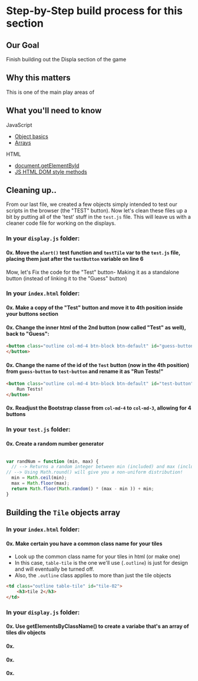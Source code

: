 # Step-by-Step build process for this section

## Our Goal
Finish building out the Displa section of the game

## Why this matters
This is one of the main play areas of

## What you'll need to know

JavaScript
- [Object basics](https://developer.mozilla.org/en-US/docs/Learn/JavaScript/Objects/Basics)
- [Arrays](https://developer.mozilla.org/en-US/docs/Web/JavaScript/Reference/Global_Objects/Array)

HTML
- [document.getElementById](https://developer.mozilla.org/en-US/docs/Web/API/Document/getElementById)
- [JS HTML DOM style methods](https://www.w3schools.com/js/js_htmldom_css.asp)


## Cleaning up..
From our last file, we created a few objects simply intended to test our scripts in the browser (the "TEST" button).  Now let's clean these files up a bit by putting all of the 'test' stuff in the `test.js` file.  This will leave us with a cleaner code file for working on the displays.

### In your `display.js` folder:

#### 0x. Move the `alert()` test function and `testTile` var to the `test.js` file, placing them just after the `testButton` variable on line 6

Mow, let's Fix the code for the "Test" button- Making it as a standalone button (instead of linking it to the "Guess" button)

### In your `index.html` folder:

#### 0x. Make a copy of the "Test" button and move it to 4th position inside your buttons section

#### 0x. Change the inner html of the 2nd button (now called "Test" as well), back to "Guess":

```html
<button class="outline col-md-4 btn-block btn-default" id="guess-button">	Guess
</button>
```

#### 0x. Change the name of the id of the `Test` button (now in the 4th position) from `guess-button` to `test-button` and rename it as "Run Tests!"

```html
<button class="outline col-md-4 btn-block btn-default" id="test-button">	
	Run Tests!
</button>
```
#### 0x.  Readjust the Bootstrap classe from `col-md-4` to `col-md-3`, allowing for 4 buttons


### In your `test.js` folder:

#### 0x. Create a random number generator

```javascript

var randNum = function (min, max) {
  // --> Returns a random integer between min (included) and max (included)
// --> Using Math.round() will give you a non-uniform distribution!
  min = Math.ceil(min);
  max = Math.floor(max);
  return Math.floor(Math.random() * (max - min )) + min;
}
```


## Building the `Tile` objects array

### In your `index.html` folder:

#### 0x. Make certain you have a common class name for your tiles

- Look up the common class name for your tiles in html (or make one)
- In this case, `table-tile` is the one we'll use (`.outline`) is just for design and will eventually be turned off. 
- Also, the `.outline` class applies to more than just the tile objects

```html
<td class="outline table-tile" id="tile-02">
	<h3>tile 2</h3>
</td>
```
### In your `display.js` folder:
#### 0x. Use getElementsByClassName() to create a variabe that's an array of tiles div objects 


#### 0x.

#### 0x.
#### 0x.




